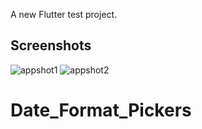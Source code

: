 A new Flutter test project.

## Screenshots

![appshot1](https://user-images.githubusercontent.com/19915910/63757940-ef5e7b00-c8f5-11e9-87cc-5b4189a351da.png)
![appshot2](https://user-images.githubusercontent.com/19915910/63757962-fc7b6a00-c8f5-11e9-8977-f128e3209724.png)
# Date_Format_Pickers
